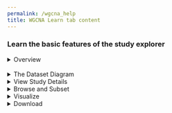 ```yaml
---
permalink: /wgcna_help
title: WGCNA Learn tab content
---
```

<style>
    ul {
        list-style: none;
    }
</style>

<div class="static-content">
    <div class="wgcna-help">
        <h3>Learn the basic features of the study explorer</h3>
        <details>
            <summary>Overview</summary>
            The <b>Study Explorer</b> is an interactive feature that allows you to learn more about a dataset, explore all the variables in the dataset, and perform exploratory data analysis to visualize associations between two or more variables.
        </details>
        <br>
       <details>
            <summary>The Dataset Diagram</summary>
            Across the top of the page is a diagram that depicts the structure of the dataset and the sample size. Below the dataset diagram are several tabs whose functionality is described below.
        </details>
        <details>
            <summary>View Study Details</summary>
            The <b>View Study Details</b> tab provides a summary of the dataset, links to associated publications, and a list of study investigators.
        </details>
        <details>
            <summary>Browse and Subset</summary>
            The <b>Browse and Subset</b> tab enables you to
            <li>Browse through a hierarchical variable tree, a list of all the variables in the dataset that is displayed in on the left of the page</li>
            <li>View the univariate distributions of each of the variables by clicking on the variable name in the tree. Clicking on a categorical variable displays a frequency table while clicking on a continuous variable displays a histogram with summary statistics.</li>
            <li>Subset the data to select observations of interest</li>
        </details>
        <details>
            <summary>Visualize</summary>
            The <b>Visualize</b> tab enables you to create graphs and plots to explore associations between two or more variables. Clicking on “New visualization” opens a menu of visualization apps. Click on any icon to open the app and configure it.
            <li>The correlation app allows you to generate a bipartite network and uncover connections between functional data and metadata variables.</li>
            <li>Plot simple distributions of continuous data using histogram and box plot apps.</li>
            <li>Counts and proportions: Use standard bar plots and 'row by column' (RxC) or 2x2 contingency tables to examine and compare frequencies in the data.</li>
        </details>
        <details>
            <summary>Download</summary>
            The <b>Download</b> tab allows you to download the data that is represented in the study explorer and work with it on your own. 
        </details>
    </div>
</div>